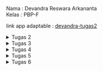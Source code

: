 Nama   : Devandra Reswara Arkananta <br>
Kelas  : PBP-F

link app adaptable : [devandra-tugas2](https://devandra-tugas2.adaptable.app/main)

<details>
   <summary>Tugas 2</summary>
   Jawaban Pertanyaan

1. Jelaskan bagaimana cara kamu mengimplementasikan checklist di atas secara step-by-step (bukan hanya sekadar mengikuti tutorial). <br>
   Jawab : <br>
   Pertama saya akan membuat project django baru di dalam virtual environment, lalu membuat directory baru bernama main di dalamnya, pada url di direktori utama, kita routing main sebagai main dapat berjalan. Di dalam model kita tambahkan atribut yang dinginkan, lalu views kita tambahkan file html yang akan dikembalikan sebagai template untuk ditampilkan pada pengguna. dari url di dalam main juga kita routing view. setelah itu aplikasi dapat di deploy.
   <br>
   
3. Buatlah bagan yang berisi request client ke web aplikasi berbasis Django beserta responnya dan jelaskan pada bagan tersebut kaitan antara urls.py, views.py, models.py, dan berkas html. <br>
   Jawab : <br>
   ![Bagan Django](https://github.com/DevandraR/Devandra_Tugas2/assets/96380686/b6dd97b0-f46d-4a78-87dd-92b5ef7abb78)
   <br>

4. Jelaskan mengapa kita menggunakan virtual environment? Apakah kita tetap dapat membuat aplikasi web berbasis Django tanpa menggunakan virtual environment? <br>
   Jawab :  <br>
   virtual environment pada python digunakan untuk memisahkan package yang di install pada project dari data lainnya, memisahkan package dan dependency yang diinstall agar tidak terjadi tabrakan antar project. kita tetap bisa membuat app django tanpa virtual environment, namun package python kemungkinan besar akan menjadi berantakan.
   <br>

6. Jelaskan apakah itu MVC, MVT, MVVM dan perbedaan dari ketiganya. <br>
   Jawab : <br>
   a. MVC (Model-View-Controller) <br>
      Pada MVC, user berinteraksi dengan view, yang meneruskan request kepada controller, lalu controller mengupdate model dan view sesuai dengan modelnya. <br>
   b. MVT (Model-View-Template) <br>
      Pada MVT, biasanya request diterima oleh URL routing, lalu requestnya akan dijalankan ke directory view yang ingin ditampilkan, dan model juga menerima request sesuai ketentuan. Lalu view akan memberikan template yang berupa file html yang akan ditampilkan ke user. <br>
   c. MVVM (Model-View-ViewModel) <br>
      Pada MVVM, view dikendalikan oleh viewmodel, jadi jika ada perubahan pada model, viewmodel akan langsung merespon dengan mengubah view. jadi perbedaannya adalah dalam interface dengan view dan modelnya MVC menggunakan controller, MVT menggunakan url, MVVM menggunakan viewmodel.<br>
</details>

<details>
   <summary>Tugas 3</summary>
   Jawaban Pertanyaan
   
1. Apa perbedaan antara form POST dan form GET dalam Django? <br>
   Jawab : <br>
   form POST digunakan saat kita ingin mengirim sesuatu ke dalam server yang akan mengubah status sebuah server atau melakukan sesuatu, seperti menyimpan data ke database. form GET digunakan saat kita ingin mengirim data ke server sebagai suatu input untuk parameter, jadi GET tidak akan mengubah status pada server. <br>
   
2. Apa perbedaan utama antara XML, JSON, dan HTML dalam konteks pengiriman data? <br>
   Jawab : <br>
   HTML digunakan untuk mendeskripsikan bagaimana data akan ditampilkan di dalam aplikasi karena HTML dirancang untuk dirender di dalam browser web, JSON digunakan untuk penukaran data antara server dan client, dan XML digunakan untuk menentukan hierarki dan struktur data. <br>
   
3. Mengapa JSON sering digunakan dalam pertukaran data antara aplikasi web modern? <br>
   Jawab : <br>
   JSON sering digunakan karena ukurannya datanya yang ringan dan struktur key-valuenya yang mudah dibaca dan ditulis oleh manusia, JSON juga sangatlah cocok dengan JavaScript, bahasa pemrograman yang menguasai hampir seluruh hal di web, karena JavaScript sudah ada fungsi bawaan untuk parsing dan generate JSON. <br>
   
4. Jelaskan bagaimana cara kamu mengimplementasikan checklist di atas secara step-by-step (bukan hanya sekadar mengikuti tutorial). <br>
   Jawab : <br>
   Pertama, kita buat sebuah file HTML untuk menjadi template tampilan pada aplikasi. lalu kita membuat form untuk menerima input data, lalu pada views, kita akan membuat fungsi baru yang dapat menerima request dan menambahkan input data. lalu kita tambahkan fungsi yang kita buat ke url agar dapat diakses. untuk HTML kita akan membuat file HTML baru untuk menampung seluruh input dan menampilkannya, dan untuk JSON dan XML kita dapat membuat fungsi yang khusus di views lalu menambahkan ke url. <br>
   
   Postman HTML <br>
   ![Postman_HTML_Tugas3](https://github.com/DevandraR/Devandra_Tugas2/assets/96380686/1f43d95f-2d73-4b0e-aa19-e43ff8a04c23) <br>

   Postman XML <br>
   ![Postman_XML_Tugas3](https://github.com/DevandraR/Devandra_Tugas2/assets/96380686/33410498-edd1-49aa-9e51-054c0637a921) <br>

   Postman JSON <br>
   ![Postman_JSON_Tugas3](https://github.com/DevandraR/Devandra_Tugas2/assets/96380686/dbf967d2-9807-4375-9074-e3228938dd4a) <br>

   Postman XML id <br>
   ![Postman_XML_id_Tugas3](https://github.com/DevandraR/Devandra_Tugas2/assets/96380686/aaff5ee4-d221-439a-8996-e318ef03542d) <br>

   Postman JSON id <br>
   ![Postman_JSON_id_Tugas3](https://github.com/DevandraR/Devandra_Tugas2/assets/96380686/bae3c038-0909-4f6b-bb58-8703bca9eb5d) <br>

</details>

<details>
   <summary>Tugas 4</summary>
   Jawaban Pertanyaan
   
1. Apa itu Django UserCreationForm, dan jelaskan apa kelebihan dan kekurangannya? <br>
   Jawab : <br>
   UserCreationForm adalah form input untuk pendaftaran user di web, dan sudah menjadi bawaan di django. UserCreationForm memiliki fungsi bawaan seperti validasi password untuk menentukan password yang aman. Kelebihan dari UserCreationForm adalah seperti yang disebutkan tadi, yaitu lebih praktis karena sudah ada fitur bawaan yang sudah bisa kita langsung pakai tanpa harus ngoding ulang. Kekurangannya adalah UserCreationForm hanya bisa dipakai pada kasus umum saja, jika ingin mengubah format atau tampilan, maka harus membuat form manual, ditambah lagi jika ingin membuat validasi khusus, lebih baik cara lain. <br>
   
2. Apa perbedaan antara autentikasi dan otorisasi dalam konteks Django, dan mengapa keduanya penting? <br>
   Jawab : <br>
   Autentikasi adalah proses menentukan identitas pengguna apakah mereka adalah orang yang sama dengan orang yang awal mendaftar, jadi autentikasi memeriksa apakah pengguna asli atau tidak. Sementara itu, Otorisasi adalah penentuan daerah akses oleh setiap pengguna, jadi menentukan bagian mana saja pada aplikasi yang dapat diakses oleh pengguna. Keduanya harus diimplementasikan secara baik untuk menjadi keamanan dan kenyamanan pengguna aplikasi. <br>
   
3. Apa itu cookies dalam konteks aplikasi web, dan bagaimana Django menggunakan cookies untuk mengelola data sesi pengguna? <br>
   Jawab : <br>
   cookies adalah data yang dikirim dari server ke lokal, contohnya seperti, kita dapat login otomatis di sebuah aplikasi tanpa memasukkan kembali username dan password. Pada sesi pengguna, saat terakhir login, Django akan menyimpan waktu login dengan fungsi set_cookies, lalu dapat ditampiklkan kembali menggunakan fungsi get <br>
   
4. Apakah penggunaan cookies aman secara default dalam pengembangan web, atau apakah ada risiko potensial yang harus diwaspadai? <br>
   Jawab : <br>
   resiko pada penggunaan cookies contohnya adalah salah satunya adalah penyadapan data, karena cookies yang dikirim tidak ada enkripsi, ini membuatnya rentan jika ada dalam koneksi yang tidak aman, lalu ada cross site scripting, ini adalah serangan berbahaya yang serangannya adalah memmasukkan skrip berbahaya ke dalam cookies pengguna, lalu dapat dijalankan oleh pengguna. <br>
   
5. Jelaskan bagaimana cara kamu mengimplementasikan checklist di atas secara step-by-step (bukan hanya sekadar mengikuti tutorial). <br>
   Jawab : <br>
   yang pertama, kita buat bagian registrasi dan loginnyanya dengan menambahkan fungsi registrasi dan login di views, membuat template registrasi dan login lalu routing di url. Yang kedua, kita juga buat fungsi logout dengan menambahkan fungsi di views dan menambah tombol logout di templatenya, lalu routing di url. Yang ketiga kita dapat merestriksi akses pada main dengan menambahkan login_required. Yang keempat, kita akan menyimpan data waktu saat login dan menampilkannya saat selanjutnya menggunakan cookies. Dan yang terakhir kita dapat menghubungkan user dengan item yang ada. <br>
   
</details>

<details>
   <summary>Tugas 5</summary>
   Jawaban Pertanyaan
   
1. Jelaskan manfaat dari setiap element selector dan kapan waktu yang tepat untuk menggunakannya. <br>
   Jawab : <br>
   element selector berfungsi untuk mengubah sifat dari semua tag HTML yang sama, contohnya seperti jika saya menggunakan banyak tag (h1) di html saya, dan saya ingin mengubah semua fontnya menjadi lebih sama, oleh karena itu saya akan menggunakan element selector karena dengan sekali tulis, semua tag (h1) akan berubah sesuai keinginan, daripada memberikan class satu persatu.
   
2. Jelaskan HTML5 Tag yang kamu ketahui. <br>
   Jawab : <br>
   yang saya ketahui seperti (h1) hingga (h5) untuk membuat text header dari (h1) yang paling besar hingga (h5) yang paling kecil, tag (p) untuk menambahkan paragraph, tag (div) digunakan sebagai container untuk mengelompokkan suatu bagian html, tag (table) untuk membuat table, tag (tr) berfungsi untuk tempat row pada table, tag (th) berfungsi sebagai header pada table, tag (td) berfungsi sebagai isi dari table tag (style) untuk menambahkan css di file html langsung.
   
3. Jelaskan perbedaan antara margin dan padding. <br>
   Jawab : <br>
   margin adalah ruang di luar yang mengelilingi element, lalu padding adalah seberapa banyak ruang yang dimiliki oleh elemen tersebut.
   
4. Jelaskan perbedaan antara framework CSS Tailwind dan Bootstrap. Kapan sebaiknya kita menggunakan Bootstrap daripada Tailwind, dan sebaliknya? <br>
   Jawab : <br>
   tailwind menggunakan utility yang sudah pre-built, jadi dapat dikostumisasi dengan lebih menyeluruh oleh developer. Bootstrap sudah memiliki komponen yang pre-built, jadi developer dapat tinggal memasukkan komponennya. jadi tailwind dapat digunakan dalam project yang diharuskan untuk memiliki desain yang lebih unik dan fleksible, lalu bootstrap dapat digunakan dalam project yang tidak terlalu mementingkan keunikan desain dan yang lebih konsisten.
   
5. Jelaskan bagaimana cara kamu mengimplementasikan checklist di atas secara step-by-step (bukan hanya sekadar mengikuti tutorial). <br>
   Jawab : <br>
   saya mengimplementasi checklist menggunakan gabungan antara css biasa dan bootstrap, untuk css saya tambahkan seperti display flex dan lainnya, dan saya menggunakan bootstrap untuk template navbar, desain button, input dan lain-lain.
   
</details>

<details>
   <summary>Tugas 6</summary>
   Jawaban Pertanyaan

1. Jelaskan perbedaan antara asynchronous programming dengan synchronous programming. <br>
   Jawab : <br>
   
   
2. Dalam penerapan JavaScript dan AJAX, terdapat penerapan paradigma event-driven programming. Jelaskan maksud dari paradigma tersebut dan sebutkan salah satu contoh penerapannya pada tugas ini. <br>
   Jawab : <br>
   
3. Jelaskan penerapan asynchronous programming pada AJAX. <br>
   Jawab : <br>
   
4. Pada PBP kali ini, penerapan AJAX dilakukan dengan menggunakan Fetch API daripada library jQuery. Bandingkanlah kedua teknologi tersebut dan tuliskan pendapat kamu teknologi manakah yang lebih baik untuk digunakan. <br>
   Jawab : <br>
5. Jelaskan bagaimana cara kamu mengimplementasikan checklist di atas secara step-by-step (bukan hanya sekadar mengikuti tutorial). <br>
   Jawab : <br>
   
</details>
